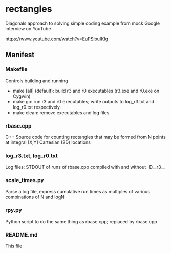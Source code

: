 # rectangles
Diagonals approach to solving simple coding example from mock Google interview on YouTube

https://www.youtube.com/watch?v=EuPSibuIKIg

## Manifest

### Makefile
Controls building and running
- make [all] (default):  build r3 and r0 executables (r3.exe and r0.exe on Cygwin)
- make go:  run r3 and r0 executables; write outputs to log_r3.txt and log_r0.txt respectively.
- make clean:  remove executables and log files

### rbase.cpp
C++ Source code for counting rectangles that may be formed from N points at integral [X,Y] Cartesian (2D) locations

### log_r3.txt, log_r0.txt
Log files:  STDOUT of runs of rbase.cpp compiled with and without -D__r3__

### scale_times.py
Parse a log file, express cumulative run times as multiples of various combinations of N and logN

### rpy.py
Python script to do the same thing as rbase.cpp; replaced by rbase.cpp

### README.md
This file

